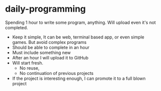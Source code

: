 # daily-programming
Spending 1 hour to write some program, anything. Will upload even it's not completed.

* Keep it simple, It can be web, terminal based app, or even simple games. But avoid complex programs
* Should be able to complete in an hour
* Must include something new
* After an hour I will upload it to GitHub
* Will start fresh. 
	* No reuse, 
	* No continuation of previous projects
* If the project is interesting enough, I can promote it to a full blown project
